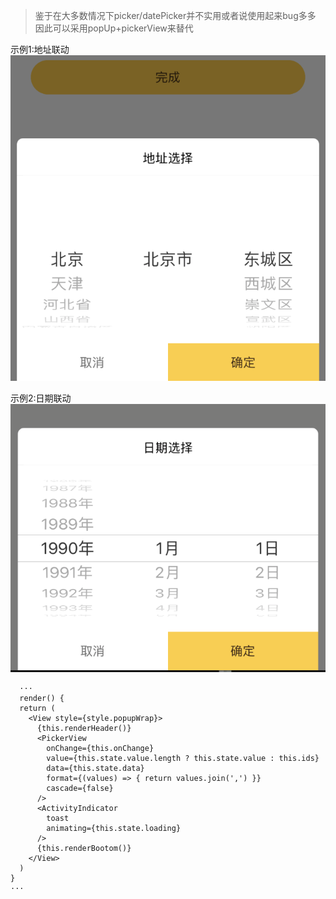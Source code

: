 > 鉴于在大多数情况下picker/datePicker并不实用或者说使用起来bug多多
  因此可以采用popUp+pickerView来替代

  示例1:地址联动
  ![address](../resource/address.png)
  
  示例2:日期联动
  ![date](../resource/date.png)
  ```
    ···
    render() {
    return (
      <View style={style.popupWrap}>
        {this.renderHeader()}
        <PickerView
          onChange={this.onChange}
          value={this.state.value.length ? this.state.value : this.ids}
          data={this.state.data}
          format={(values) => { return values.join(',') }}
          cascade={false}
        />
        <ActivityIndicator
          toast
          animating={this.state.loading}
        />
        {this.renderBootom()}
      </View>
    )
  }
  ···
  ```